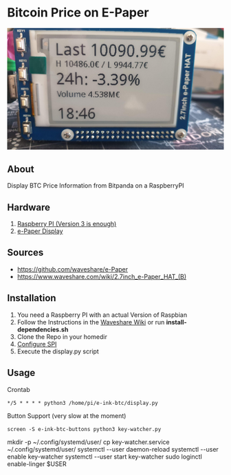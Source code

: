 # Bitcoin Price on E-Paper
![Example Image](/pic/20200818_174441.jpg)

## About 
Display BTC Price Information from Bitpanda on a RaspberryPI


## Hardware
1. [Raspberry PI (Version 3 is enough)](https://amzn.to/3aCpsph)
2. [e-Paper Display](https://amzn.to/3aA24IZ)

## Sources
- https://github.com/waveshare/e-Paper
- https://www.waveshare.com/wiki/2.7inch_e-Paper_HAT_(B)

## Installation
1. You need a Raspberry PI with an actual Version of Raspbian
2. Follow the Instructions in the [Waveshare Wiki](https://www.waveshare.com/wiki/2.7inch_e-Paper_HAT_(B)) or run **install-dependencies.sh**
3. Clone the Repo in your homedir
4. [Configure SPI](https://www.raspberrypi-spy.co.uk/2014/08/enabling-the-spi-interface-on-the-raspberry-pi/)
5. Execute the display.py script

## Usage
Crontab
```
*/5 * * * * python3 /home/pi/e-ink-btc/display.py
```

Button Support (very slow at the moment)
```
screen -S e-ink-btc-buttons python3 key-watcher.py

``````
mkdir -p  ~/.config/systemd/user/
cp key-watcher.service  ~/.config/systemd/user/
systemctl --user daemon-reload
systemctl --user enable key-watcher
systemctl --user start key-watcher
sudo loginctl enable-linger $USER
```

